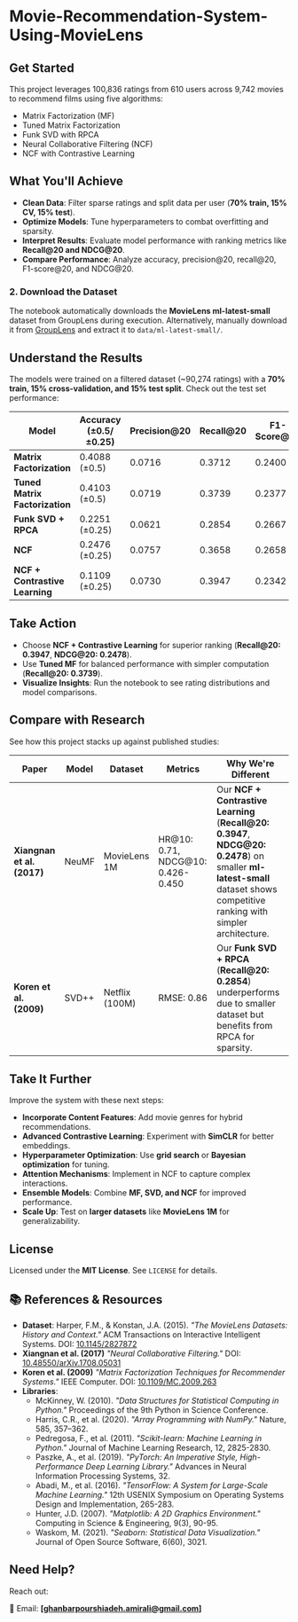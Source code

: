 # Movie-Recommendation-System-Using-MovieLens

## Get Started
This project leverages 100,836 ratings from 610 users across 9,742 movies to recommend films using five algorithms: 
- Matrix Factorization (MF)
- Tuned Matrix Factorization
- Funk SVD with RPCA
- Neural Collaborative Filtering (NCF)
- NCF with Contrastive Learning

## What You'll Achieve
- **Clean Data**: Filter sparse ratings and split data per user (**70% train, 15% CV, 15% test**).
- **Optimize Models**: Tune hyperparameters to combat overfitting and sparsity.
- **Interpret Results**: Evaluate model performance with ranking metrics like **Recall@20 and NDCG@20**.
- **Compare Performance**: Analyze accuracy, precision@20, recall@20, F1-score@20, and NDCG@20.

### 2. Download the Dataset
The notebook automatically downloads the **MovieLens ml-latest-small** dataset from GroupLens during execution. Alternatively, manually download it from [GroupLens](https://grouplens.org/datasets/movielens/) and extract it to `data/ml-latest-small/`.

## Understand the Results
The models were trained on a filtered dataset (~90,274 ratings) with a **70% train, 15% cross-validation, and 15% test split**. Check out the test set performance:

| Model                          | Accuracy (±0.5/±0.25) | Precision@20 | Recall@20 | F1-Score@20 | NDCG@20 |
|--------------------------------|----------------------|--------------|-----------|-------------|----------|
| **Matrix Factorization**       | 0.4088 (±0.5)       | 0.0716       | 0.3712    | 0.2400      | 0.2311   |
| **Tuned Matrix Factorization** | 0.4103 (±0.5)       | 0.0719       | 0.3739    | 0.2377      | 0.2372   |
| **Funk SVD + RPCA**            | 0.2251 (±0.25)      | 0.0621       | 0.2854    | 0.2667      | 0.1804   |
| **NCF**                        | 0.2476 (±0.25)      | 0.0757       | 0.3658    | 0.2658      | 0.2390   |
| **NCF + Contrastive Learning** | 0.1109 (±0.25)      | 0.0730       | 0.3947    | 0.2342      | 0.2478   |

## Take Action
- Choose **NCF + Contrastive Learning** for superior ranking (**Recall@20: 0.3947**, **NDCG@20: 0.2478**).
- Use **Tuned MF** for balanced performance with simpler computation (**Recall@20: 0.3739**).
- **Visualize Insights**: Run the notebook to see rating distributions and model comparisons.

## Compare with Research
See how this project stacks up against published studies:

| Paper                        | Model  | Dataset         | Metrics   | Why We're Different |
|------------------------------|--------|----------------|-----------|---------------------|
| **Xiangnan et al. (2017)**   | NeuMF  | MovieLens 1M   | HR@10: 0.71, NDCG@10: 0.426-0.450 | Our **NCF + Contrastive Learning** (**Recall@20: 0.3947**, **NDCG@20: 0.2478**) on smaller **ml-latest-small** dataset shows competitive ranking with simpler architecture. |
| **Koren et al. (2009)**      | SVD++  | Netflix (100M) | RMSE: 0.86 | Our **Funk SVD + RPCA** (**Recall@20: 0.2854**) underperforms due to smaller dataset but benefits from RPCA for sparsity. |

## Take It Further
Improve the system with these next steps:
- **Incorporate Content Features**: Add movie genres for hybrid recommendations.
- **Advanced Contrastive Learning**: Experiment with **SimCLR** for better embeddings.
- **Hyperparameter Optimization**: Use **grid search** or **Bayesian optimization** for tuning.
- **Attention Mechanisms**: Implement in NCF to capture complex interactions.
- **Ensemble Models**: Combine **MF, SVD, and NCF** for improved performance.
- **Scale Up**: Test on **larger datasets** like **MovieLens 1M** for generalizability.

## License
Licensed under the **MIT License**. See `LICENSE` for details.

## 📚 References & Resources
- **Dataset**: Harper, F.M., & Konstan, J.A. (2015). *"The MovieLens Datasets: History and Context."* ACM Transactions on Interactive Intelligent Systems. DOI: [10.1145/2827872](https://doi.org/10.1145/2827872)
- **Xiangnan et al. (2017)** *"Neural Collaborative Filtering."* DOI: [10.48550/arXiv.1708.05031](https://arxiv.org/abs/1708.05031)
- **Koren et al. (2009)** *"Matrix Factorization Techniques for Recommender Systems."* IEEE Computer. DOI: [10.1109/MC.2009.263](https://doi.org/10.1109/MC.2009.263)
- **Libraries**:
  - McKinney, W. (2010). *"Data Structures for Statistical Computing in Python."* Proceedings of the 9th Python in Science Conference.
  - Harris, C.R., et al. (2020). *"Array Programming with NumPy."* Nature, 585, 357–362.
  - Pedregosa, F., et al. (2011). *"Scikit-learn: Machine Learning in Python."* Journal of Machine Learning Research, 12, 2825-2830.
  - Paszke, A., et al. (2019). *"PyTorch: An Imperative Style, High-Performance Deep Learning Library."* Advances in Neural Information Processing Systems, 32.
  - Abadi, M., et al. (2016). *"TensorFlow: A System for Large-Scale Machine Learning."* 12th USENIX Symposium on Operating Systems Design and Implementation, 265-283.
  - Hunter, J.D. (2007). *"Matplotlib: A 2D Graphics Environment."* Computing in Science & Engineering, 9(3), 90-95.
  - Waskom, M. (2021). *"Seaborn: Statistical Data Visualization."* Journal of Open Source Software, 6(60), 3021.


## Need Help?
Reach out:

📧 Email: **[ghanbarpourshiadeh.amirali@gmail.com]**
